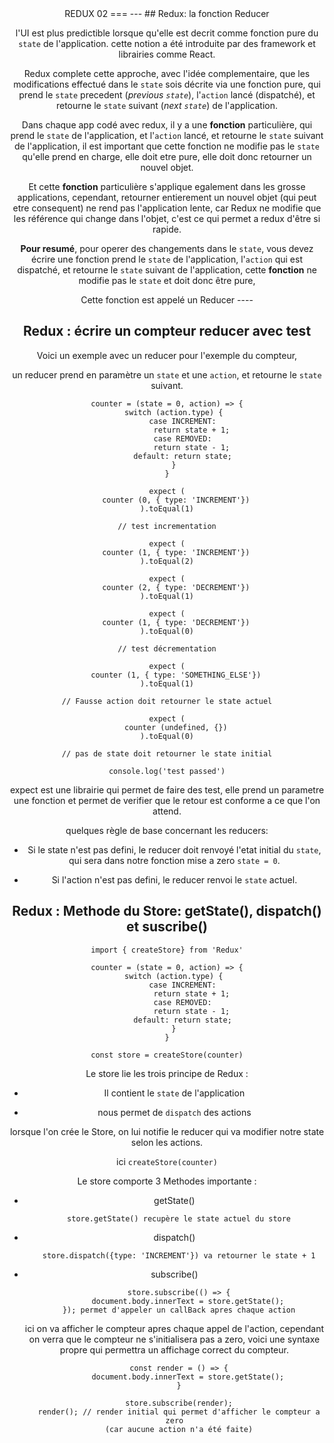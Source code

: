 <center/>REDUX 02
===
---
## Redux: la fonction Reducer

l'UI est plus predictible lorsque qu'elle est decrit comme fonction pure du `state` de l'application. cette notion a été introduite par des framework et librairies comme React.

Redux complete cette approche, avec l'idée complementaire, que les modifications effectué dans le `state` sois décrite via une fonction pure, qui prend le `state` precedent (*previous `state`*), l'`action` lancé (dispatché), et retourne le `state` suivant (*next `state`*) de l'application.

Dans chaque app codé avec redux, il y a une __fonction__ particulière, qui prend le `state` de l'application, et l'`action` lancé, et retourne le `state` suivant de l'application, il est important que cette fonction ne modifie pas le ``state`` qu'elle prend en charge, elle doit etre pure, elle doit donc retourner un nouvel objet.

Et cette __fonction__ particulière s'applique egalement dans les grosse applications, cependant, retourner entierement un nouvel objet (qui peut etre consequent) ne rend pas l'application lente, car Redux ne modifie que les référence qui change dans l'objet, c'est ce qui permet a redux d'être si rapide.

__Pour resumé__, pour operer des changements dans le `state`, vous devez écrire une fonction prend le `state` de l'application, l'`action` qui est dispatché,  et retourne le `state` suivant de l'application, cette __fonction__ ne modifie pas le `state` et doit donc être pure,

<center/> Cette fonction est appelé un Reducer
----

## Redux : écrire un compteur reducer avec test

Voici un exemple avec un reducer pour l'exemple du compteur,

un reducer prend en paramètre un `state` et une `action`, et retourne le `state` suivant.

	counter = (state = 0, action) => {
	   switch (action.type) {
		   case INCREMENT:
			   return state + 1;
		   case REMOVED:
			   return state - 1;
		   default: return state;
	   }
	}

	expect (
		counter (0, { type: 'INCREMENT'})
	).toEqual(1)

	// test incrementation

	expect (
		counter (1, { type: 'INCREMENT'})
	).toEqual(2)

	expect (
		counter (2, { type: 'DECREMENT'})
	).toEqual(1)

	expect (
		counter (1, { type: 'DECREMENT'})
	).toEqual(0)

	// test décrementation

	expect (
		counter (1, { type: 'SOMETHING_ELSE'})
	).toEqual(1)

	// Fausse action doit retourner le state actuel

	expect (
		counter (undefined, {})
	).toEqual(0)

	// pas de state doit retourner le state initial

	console.log('test passed')

expect est une librairie qui permet de faire des test, elle prend
un parametre une fonction et permet de verifier que le retour est conforme a ce que l'on attend.

quelques règle de base concernant les reducers:

- Si le state n'est pas defini, le reducer doit renvoyé l'etat initial du `state`, qui sera dans notre fonction mise a zero `state = 0`.

- Si l'action n'est pas defini, le reducer renvoi le `state` actuel.

## Redux : Methode du Store: getState(), dispatch() et suscribe()

	import { createStore} from 'Redux'

	counter = (state = 0, action) => {
	   switch (action.type) {
		   case INCREMENT:
			   return state + 1;
		   case REMOVED:
			   return state - 1;
		   default: return state;
	   }
	}

	const store = createStore(counter)

Le store lie les trois principe de Redux :

- Il contient le `state` de l'application

- nous permet de `dispatch` des actions


lorsque l'on crée le Store, on lui notifie le reducer qui va modifier notre state selon les actions.

ici `createStore(counter)`

Le store comporte 3 Methodes importante :

- getState()

		store.getState() recupère le state actuel du store

- dispatch()

		store.dispatch({type: 'INCREMENT'}) va retourner le state + 1

- subscribe()

		store.subscribe(() => {
			document.body.innerText = store.getState();
		}); permet d'appeler un callBack apres chaque action

	ici on va afficher le compteur apres chaque appel de l'action,
	cependant on verra que le compteur ne s'initialisera pas a zero,
	voici une syntaxe propre qui permettra un affichage correct du compteur.

		const render = () => {
			document.body.innerText = store.getState();
		}

		store.subscribe(render);
		render(); // render initial qui permet d'afficher le compteur a zero
		(car aucune action n'a été faite)
